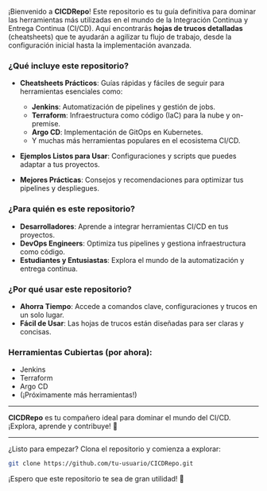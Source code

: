 
¡Bienvenido a **CICDRepo**! Este repositorio es tu guía definitiva para dominar las herramientas más utilizadas en el mundo de la Integración Continua y Entrega Continua (CI/CD). Aquí encontrarás **hojas de trucos detalladas** (cheatsheets) que te ayudarán a agilizar tu flujo de trabajo, desde la configuración inicial hasta la implementación avanzada.

### **¿Qué incluye este repositorio?**
- **Cheatsheets Prácticos**: Guías rápidas y fáciles de seguir para herramientas esenciales como:
  - **Jenkins**: Automatización de pipelines y gestión de jobs.
  - **Terraform**: Infraestructura como código (IaC) para la nube y on-premise.
  - **Argo CD**: Implementación de GitOps en Kubernetes.
  - Y muchas más herramientas populares en el ecosistema CI/CD.
  
- **Ejemplos Listos para Usar**: Configuraciones y scripts que puedes adaptar a tus proyectos.

- **Mejores Prácticas**: Consejos y recomendaciones para optimizar tus pipelines y despliegues.

### **¿Para quién es este repositorio?**
- **Desarrolladores**: Aprende a integrar herramientas CI/CD en tus proyectos.
- **DevOps Engineers**: Optimiza tus pipelines y gestiona infraestructura como código.
- **Estudiantes y Entusiastas**: Explora el mundo de la automatización y entrega continua.

### **¿Por qué usar este repositorio?**
- **Ahorra Tiempo**: Accede a comandos clave, configuraciones y trucos en un solo lugar.
- **Fácil de Usar**: Las hojas de trucos están diseñadas para ser claras y concisas.


### **Herramientas Cubiertas (por ahora)**:
- Jenkins
- Terraform
- Argo CD
- (¡Próximamente más herramientas!)

---

**CICDRepo** es tu compañero ideal para dominar el mundo del CI/CD. ¡Explora, aprende y contribuye! 🚀

---

¿Listo para empezar? Clona el repositorio y comienza a explorar:
```bash
git clone https://github.com/tu-usuario/CICDRepo.git
```

¡Espero que este repositorio te sea de gran utilidad! 🌟
